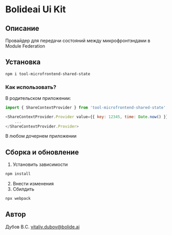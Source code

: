 # Bolideai Ui Kit

## Описание
Провайдер для передачи состояний между микрофронтэндами в Module Federation

## Установка

```sh
npm i tool-microfrontend-shared-state
```

### Как использовать?

В родительском приложении:
```js
import { ShareContextProvider } from 'tool-microfrontend-shared-state';

<ShareContextProvider.Provider value={{ key: 12345, time: Date.now() }}>
    ...
</ShareContextProvider.Provider>

```

В любом дочернем приложении


## Сборка и обновление

1. Установить зависимости
```sh
npm install
```
2. Внести изменения
3. Сбилдить
```sh
npx webpack
```

## Автор
Дубов В.C.
vitaliy.dubov@bolide.ai

